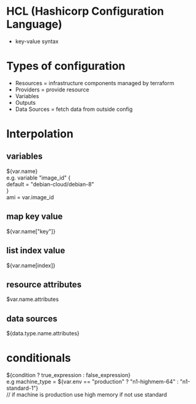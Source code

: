 # HCL (Hashicorp Configuration Language)
- key-value syntax

# Types of configuration
- Resources = infrastructure components managed by terraform
- Providers = provide resource
- Variables
- Outputs
- Data Sources = fetch data from outside config

# Interpolation
## variables  
${var.name}  
e.g. variable "image_id" {  
  default = "debian-cloud/debian-8"  
}  
ami = var.image_id  

## map key value
${var.name["key"]}

## list index value
${var.name[index]}

## resource attributes
$var.name.attributes

## data sources
${data.type.name.attributes}

# conditionals
${condition ? true_expression : false_expression}  
e.g machine_type = ${var.env == "production" ? "n1-highmem-64" : "n1-standard-1"}  
// if machine is production use high memory if not use standard

